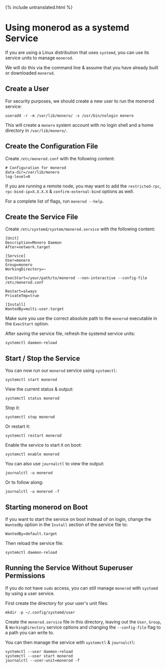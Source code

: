 {% include untranslated.html %}
# Using monerod as a systemd Service

If you are using a Linux distribution that uses `systemd`, you can use its
service units to manage `monerod`.

We will do this via the command line & assume that you have already built or
downloaded `monerod`.


## Create a User

For security purposes, we should create a new user to run the monerod service:

    useradd -r -m /var/lib/monero/ -s /usr/bin/nologin monero

This will create a `monero` system account with no login shell and a home
directory in `/var/lib/monero/`.


## Create the Configuration File

Create `/etc/monerod.conf` with the following content:

    # Configuration for monerod
    data-dir=/var/lib/monero
    log-level=0

If you are running a remote node, you may want to add the `restricted-rpc`,
`rpc-bind-ip=X.X.X.X` & `confirm-external-bind` options as well.

For a complete list of flags, run `monerod --help`.


## Create the Service File

Create `/etc/systemd/system/monerod.service` with the following content:

    [Unit]
    Description=Monero Daemon
    After=network.target

    [Service]
    User=monero
    Group=monero
    WorkingDirectory=~

    ExecStart=/your/path/to/monerod --non-interactive --config-file /etc/monerod.conf

    Restart=always
    PrivateTmp=true

    [Install]
    WantedBy=multi-user.target

Make sure you use the correct absolute path to the `monerod` executable in the
`ExecStart` option.

After saving the service file, refresh the systemd service units:

    systemctl daemon-reload


## Start / Stop the Service

You can now run our `monerod` service using `systemctl`:

    systemctl start monerod

View the current status & output:

    systemctl status monerod

Stop it:

    systemctl stop monerod

Or restart it:

    systemctl restart monerod

Enable the service to start it on boot:

    systemctl enable monerod

You can also use `journalctl` to view the output:

    journalctl -u monerod

Or to follow along:

    journalctl -u monerod -f


## Starting monerod on Boot

If you want to start the service on boot instead of on login, change the
`WantedBy` option in the `Install` section of the service file to:

    WantedBy=default.target

Then reload the service file:

    systemctl daemon-reload


## Running the Service Without Superuser Permissions

If you do not have `sudo` access, you can still manage `monerod` with `systemd`
by using a user service.

First create the directory for your user's unit files:

    mkdir -p ~/.config/systemd/user

Create the `monerod.service` file in this directory, leaving out the `User`,
`Group`, & `WorkingDirectory` service options and changing the `--config-file`
flag to a path you can write to.

You can then manage the service with `systemctl` & `journalctl`:

    systemctl --user daemon-reload
    systemctl --user start monerod
    journalctl --user-unit=monerod -f
